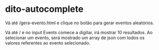 # dito-autocomplete
Vá até /gera-evento.html e clique no botão para gerar eventos aleatórios.

Vá até / e no input Events comece a digitar, irá mostrar 10 resultados.
Ao selecionar um evento, será mostrado um array de json com todos os valores referentes ao evento selecionado.
